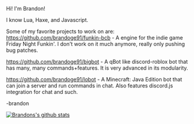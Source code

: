 Hi! I'm Brandon!  
  
I know Lua, Haxe, and Javascript.  
  
Some of my favorite projects to work on are:  
https://github.com/brandoge91/funkin-bcb - A engine for the indie game Friday Night Funkin'. I don't work on it much anymore, really only pushing bug patches.  
  
https://github.com/brandoge91/bigbot - A qBot like discord-roblox bot that has many, many commands+features. It is very advanced in its modularity.  
  
https://github.com/brandoge91/lobot - A Minecraft: Java Edition bot that can join a server and run commands in chat. Also features discord.js integration for chat and such.  
  
  -brandon      
    
    
[![Brandons's github stats](https://github-readme-stats.vercel.app/api?username=brandoge91&theme=radical)](https://github.com/anuraghazra/github-readme-stats)
